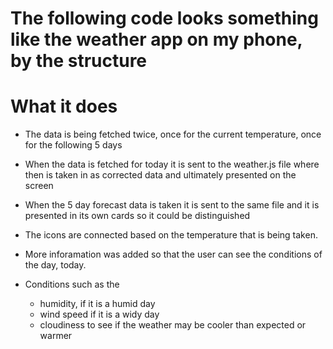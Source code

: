 # The following code looks something like the weather app on my phone, by the structure

# What it does
  - The data is being fetched twice, once for the current temperature, once for the following 5 days
  - When the data is fetched for today it is sent to the weather.js file where then is taken in as corrected data and ultimately presented on the screen

  - When the 5 day forecast data is taken it is sent to the same file and it is presented in its own cards so it could be distinguished
  - The icons are connected based on the temperature that is being taken.

  - More inforamation was added so that the user can see the conditions of the day, today.
  - Conditions such as the
      - humidity, if it is a humid day
      - wind speed if it is a widy day
      - cloudiness to see if the weather may be cooler than expected or warmer
